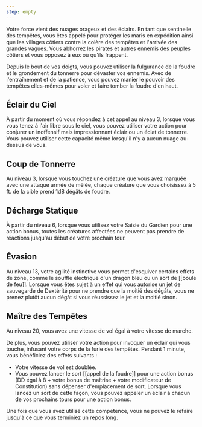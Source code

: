 ```yaml
---
step: empty
---
```

Votre force vient des nuages orageux et des éclairs. En tant que sentinelle des tempêtes, vous êtes appelé pour protéger les maris en expédition ainsi que les villages côtiers contre la colère des tempêtes et l'arrivée des grandes vagues. Vous abhorrez les pirates et autres ennemis des peuples côtiers et vous opposez à eux où qu'ils frappent.

Depuis le bout de vos doigts, vous pouvez utiliser la fulgurance de la foudre et le grondement du tonnerre pour dévaster vos ennemis. Avec de l'entraînement et de la patience, vous pouvez manier le pouvoir des tempêtes elles-mêmes pour voler et faire tomber la foudre d'en haut.

## Éclair du Ciel

À partir du moment où vous répondez à cet appel au niveau 3, lorsque vous vous tenez à l'air libre sous le ciel, vous pouvez utiliser votre action pour conjurer un inoffensif mais impressionnant éclair ou un éclat de tonnerre. Vous pouvez utiliser cette capacité même lorsqu'il n'y a aucun nuage au-dessus de vous.

## Coup de Tonnerre

Au niveau 3, lorsque vous touchez une créature que vous avez marquée avec une attaque armée de mêlée, chaque créature que vous choisissez à 5 ft. de la cible prend 1d8 dégâts de foudre.

## Décharge Statique

À partir du niveau 6, lorsque vous utilisez votre Saisie du Gardien pour une action bonus, toutes les créatures affectées ne peuvent pas prendre de réactions jusqu'au début de votre prochain tour.

## Évasion 

Au niveau 13, votre agilité instinctive vous permet d'esquiver certains effets de zone, comme le souffle électrique d'un dragon bleu ou un sort de [[boule de feu]]. Lorsque vous êtes sujet à un effet qui vous autorise un jet de sauvegarde de Dextérité pour ne prendre que la moitié des dégâts, vous ne prenez plutôt aucun dégât si vous réussissez le jet et la moitié sinon.

## Maître des Tempêtes

Au niveau 20, vous avez une vitesse de vol égal à votre vitesse de marche.

De plus, vous pouvez utiliser votre action pour invoquer un éclair qui vous touche, infusant votre corps de la furie des tempêtes. Pendant 1 minute, vous bénéficiez des effets suivants : 

 - Votre vitesse de vol est doublée.
 - Vous pouvez lancer le sort [[appel de la foudre]] pour une action bonus (DD égal à 8 + votre bonus de maîtrise + votre modificateur de Constitution) sans dépenser d'emplacement de sort. Lorsque vous lancez un sort de cette façon, vous pouvez appeler un éclair à chacun de vos prochains tours pour une action bonus.

Une fois que vous avez utilisé cette compétence, vous ne pouvez le refaire jusqu'à ce que vous terminiez un repos long.
